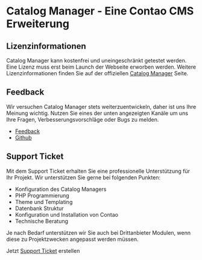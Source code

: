 Catalog Manager - Eine Contao CMS Erweiterung
=============================================

## Lizenzinformationen
Catalog Manager kann kostenfrei und uneingeschränkt getestet werden. 
Eine Lizenz muss erst beim Launch der Webseite erworben werden. Weitere Lizenzinformationen finden Sie auf der offiziellen [Catalog Manager][1] Seite.

## Feedback
Wir versuchen Catalog Manager stets weiterzuentwickeln, daher ist uns Ihre Meinung wichtig. 
Nutzen Sie eines der unten angezeigten Kanäle um uns Ihre Fragen, Verbesserungsvorschläge oder Bugs zu melden.

- [Feedback][2]
- [Github][3]

## Support Ticket

Mit dem Support Ticket erhalten Sie eine professionelle Unterstützung für Ihr Projekt. Wir unterstützen Sie gerne bei folgenden Punkten:

- Konfiguration des Catalog Managers
- PHP Programmierung
- Theme und Templating
- Datenbank Struktur
- Konfiguration und Installation von Contao
- Technische Beratung

Je nach Bedarf unterstützen wir Sie auch bei Drittanbieter Modulen, wenn diese zu Projektzwecken angepasst werden müssen.

Jetzt [Support Ticket][4] erstellen

[1]: https://catalog-manager.alexandernaumov.de/lizenzbedingungen.html
[2]: https://catalog-manager.alexandernaumov.de/feedback.html
[3]: https://github.com/alnv/catalog-manager/issues
[4]: https://catalog-manager.alexandernaumov.de/support-ticket.html